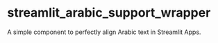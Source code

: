 # streamlit_arabic_support_wrapper
A simple component to perfectly align Arabic text in Streamlit Apps.
